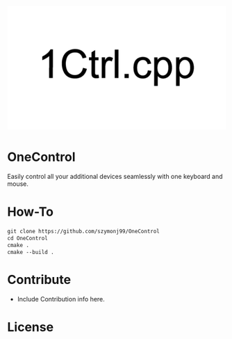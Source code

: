 <h1 align="center">
<img src="./images/Logo.png">
<br/>

# OneControl
Easily control all your additional devices seamlessly with one keyboard and mouse.

# How-To
```
git clone https://github.com/szymonj99/OneControl
cd OneControl
cmake .
cmake --build .
```

# Contribute
- Include Contribution info here.

# License

